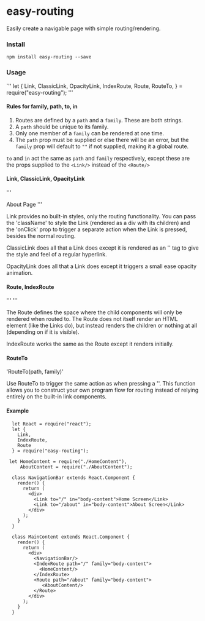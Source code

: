 # easy-routing
Easily create a navigable page with simple routing/rendering.

### Install
`npm install easy-routing --save`

### Usage

`''
let {
  Link,
  ClassicLink,
  OpacityLink,
  IndexRoute,
  Route,
  RouteTo,
} = require("easy-routing");
'''

#### Rules for family, path, to, in

1. Routes are defined by a `path` and a `family`. These are both strings.
2. A `path` should be unique to its family.
3. Only one member of a `family` can be rendered at one time. 
4. The `path` prop must be supplied or else there will be an error, but the `family` prop will default to `""` if not supplied, making it a global route.

`to` and `in` act the same as `path` and `family` respectively, except these are the props supplied to the `<Link/>` instead of the `<Route/>`

#### Link, ClassicLink, OpacityLink

'''
<Link to="/About" in="MainPage" className="page-link" onClick={this.linkClicked.bind(this)}>
  About Page
</Link>
'''

Link provides no built-in styles, only the routing functionality. You can pass the 'className' to style the Link (rendered as a div with its children) and the 'onClick' prop to trigger a separate action when the Link is pressed, besides the normal routing.

ClassicLink does all that a Link does except it is rendered as an '<a>' tag to give the style and feel of a regular hyperlink.

OpacityLink does all that a Link does except it triggers a small ease opacity animation.

#### Route, IndexRoute

'''
 <Route path="/About" family="MainPage">
  <AboutPage/>
 </Route>
'''

The Route defines the space where the child components will only be rendered when routed to. The Route does not itself render an HTML element (like the Links do), but instead renders the children or nothing at all (depending on if it is visible).

IndexRoute works the same as the Route except it renders initially.

#### RouteTo

'RouteTo(path, family)'

Use RouteTo to trigger the same action as when pressing a '<Link>'. This function allows you to construct your own program flow for routing instead of relying entirely on the built-in link components.


#### Example
```
  let React = require("react");
  let {
    Link,
    IndexRoute,
    Route
  } = require("easy-routing");
  
 let HomeContent = require("./HomeContent"),
     AboutContent = require("./AboutContent");
  
  class NavigationBar extends React.Component {
    render() {
      return (
        <div>
          <Link to="/" in="body-content">Home Screen</Link>
          <Link to="/about" in="body-content">About Screen</Link>
        </div>
      );
    }
  }
  
  class MainContent extends React.Component {
    render() {
      return (
        <div>
          <NavigationBar/>
          <IndexRoute path="/" family="body-content">
            <HomeContent/>
          </IndexRoute>
          <Route path="/about" family="body-content">
             <AboutContent/>
          </Route>
        </div>
      );
    }
  }
```
